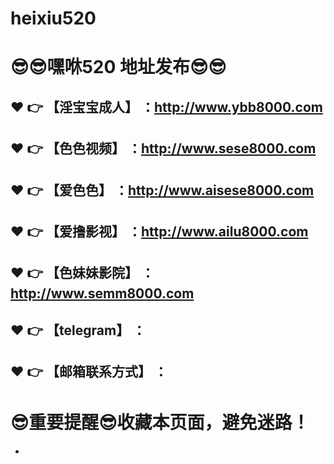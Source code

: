 # heixiu520
:sunglasses::sunglasses:嘿咻520 地址发布:sunglasses::sunglasses:
==
:heart: :point_right: 【淫宝宝成人】 ：http://www.ybb8000.com
------
:heart: :point_right: 【色色视频】 ：http://www.sese8000.com
------
:heart: :point_right: 【爱色色】 ：http://www.aisese8000.com
------
:heart: :point_right: 【爱撸影视】 ：http://www.ailu8000.com
------
:heart: :point_right: 【色妹妹影院】 ：http://www.semm8000.com
------
:heart: :point_right: 【telegram】 ：
------
:heart: :point_right: 【邮箱联系方式】 ：
------
:sunglasses:重要提醒:sunglasses:收藏本页面，避免迷路！
==

-

